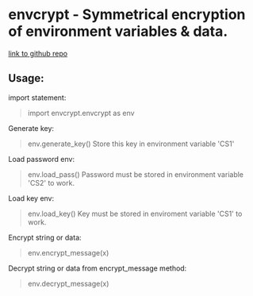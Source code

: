 # envcrypt - Symmetrical encryption of environment variables & data.
[link to github repo](https://github.com/snowfox-dev/envcrypt.git)

## Usage:

import statement:
> import envcrypt.envcrypt as env

Generate key:
> env.generate_key()
> Store this key in environment variable 'CS1'



Load password env:
> env.load_pass()
> Password must be stored in environment variable 'CS2' to work.


Load key env:
> env.load_key()
> Key must be stored in enviroment variable 'CS1' to work.

Encrypt string or data:
> env.encrypt_message(x)


Decrypt string or data from encrypt_message method:
> env.decrypt_message(x)
